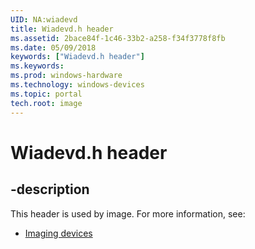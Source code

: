 ```yaml
---
UID: NA:wiadevd
title: Wiadevd.h header
ms.assetid: 2bace84f-1c46-33b2-a258-f34f3778f8fb
ms.date: 05/09/2018
keywords: ["Wiadevd.h header"]
ms.keywords: 
ms.prod: windows-hardware
ms.technology: windows-devices
ms.topic: portal
tech.root: image
---
```


# Wiadevd.h header

## -description

This header is used by image. For more information, see:

- [Imaging devices](../_image/index.md)
